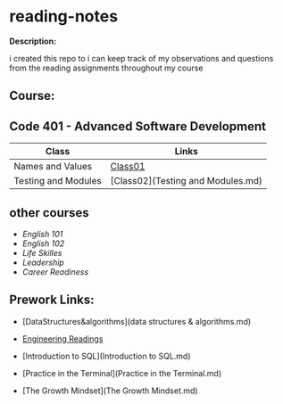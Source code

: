 # reading-notes
**Description:**

i created  this repo to i can keep track of my observations and questions from the reading assignments throughout my course
## Course:

##  Code 401 - Advanced Software Development

|   **Class**   |   **Links**            |
| ------------- | ---------------------- |
| Names and Values    | [Class01](Class01.md)  |
| Testing and Modules | [Class02](Testing and Modules.md)  |

## other courses 
+ *English 101*
+ *English 102*
+ *Life Skilles*
+ *Leadership*
+ *Career Readiness*

## Prework Links:

* [DataStructures&algorithms](data structures & algorithms.md)

* [Engineering Readings](problemsSolving.md)

* [Introduction to SQL](Introduction to SQL.md)

* [Practice in the Terminal](Practice in the Terminal.md)

* [The Growth Mindset](The Growth Mindset.md)






